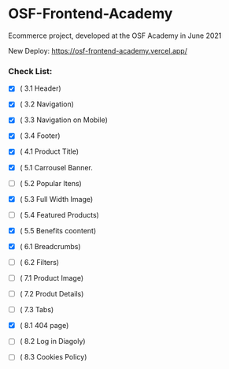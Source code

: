 # OSF-Frontend-Academy
Ecommerce project, developed at the OSF Academy in June 2021

New Deploy: https://osf-frontend-academy.vercel.app/

### Check List:

- [x] ( 3.1 Header)

- [x] ( 3.2 Navigation)

- [x] ( 3.3 Navigation on Mobile)

- [x] ( 3.4 Footer)

- [x] ( 4.1 Product Title)

- [x] ( 5.1 Carrousel Banner.

- [ ] ( 5.2 Popular Itens)

- [x] ( 5.3 Full Width Image)

- [ ] ( 5.4 Featured Products)

- [x] ( 5.5 Benefits coontent)

- [x] ( 6.1 Breadcrumbs)

- [ ] ( 6.2 Filters)

- [ ] ( 7.1 Product Image)

- [ ] ( 7.2 Produt Details)

- [ ] ( 7.3 Tabs)

- [x] ( 8.1 404 page)

- [ ] ( 8.2 Log in Diagoly)

- [ ] ( 8.3 Cookies Policy)
